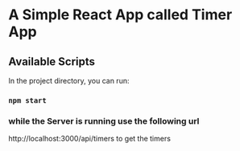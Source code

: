 # A Simple React App called Timer App

## Available Scripts

In the project directory, you can run:

### `npm start`

### while the Server is running use the following url 
http://localhost:3000/api/timers to get the timers